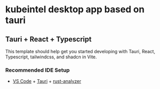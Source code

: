# kubeintel desktop app based on tauri

## Tauri + React + Typescript

This template should help get you started developing with Tauri, React, Typescript, tailwindcss, and shadcn in Vite.

### Recommended IDE Setup

- [VS Code](https://code.visualstudio.com/) + [Tauri](https://marketplace.visualstudio.com/items?itemName=tauri-apps.tauri-vscode) + [rust-analyzer](https://marketplace.visualstudio.com/items?itemName=rust-lang.rust-analyzer)
